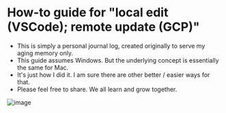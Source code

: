 # How-to guide for "local edit (VSCode); remote update (GCP)"
- This is simply a personal journal log, created originally to serve my aging memory only.
- This guide assumes Windows. But the underlying concept is essentially the same for Mac.
- It's just how I did it. I am sure there are other better / easier ways for that.
- Please feel free to share. We all learn and grow together.

![image](https://github.com/mleung5/VSCode/assets/140679896/37c091f9-ebc8-41b4-bcc1-be5a45b4179c)

